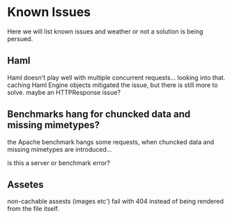 # Known Issues

Here we will list known issues and weather or not a solution is being persued.

## Haml

Haml doesn't play well with multiple concurrent requests... looking into that. caching Haml Engine objects mitigated the issue, but there is still more to solve. maybe an HTTPResponse issue?

## Benchmarks hang for chuncked data and missing mimetypes?

the Apache benchmark hangs some requests, when chuncked data and missing mimetypes are introduced...

is this a server or benchmark error?

## Assetes

non-cachable assests (images etc') fail with 404 instead of being rendered from the file itself.
